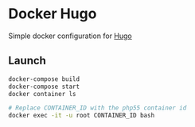 # Docker Hugo

Simple docker configuration for [Hugo](https://gohugo.io/)

## Launch

```sh
docker-compose build
docker-compose start
docker container ls

# Replace CONTAINER_ID with the php55 container id
docker exec -it -u root CONTAINER_ID bash
```
